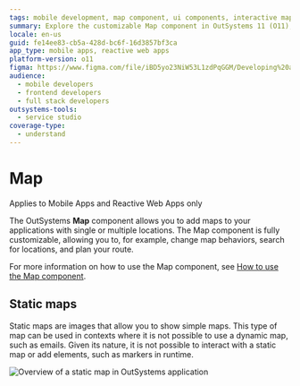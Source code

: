 ```yaml
---
tags: mobile development, map component, ui components, interactive maps, static maps
summary: Explore the customizable Map component in OutSystems 11 (O11), designed for adding interactive and static maps to mobile and reactive web apps.
locale: en-us
guid: fe14ee83-cb5a-428d-bc6f-16d3857bf3ca
app_type: mobile apps, reactive web apps
platform-version: o11
figma: https://www.figma.com/file/iBD5yo23NiW53L1zdPqGGM/Developing%20an%20Application?node-id=830:1144
audience:
  - mobile developers
  - frontend developers
  - full stack developers
outsystems-tools:
  - service studio
coverage-type:
  - understand
---
```


# Map

<div class="info" markdown="1">

Applies to Mobile Apps and Reactive Web Apps only

</div>

The OutSystems **Map** component allows you to add maps to your applications with single or multiple locations.
The Map component is fully customizable, allowing you to, for example, change map behaviors, search for locations, and plan your route.

For more information on how to use the Map component, see [How to use the Map component](map.md).

## Static maps

Static maps are images that allow you to show simple maps.
This type of map can be used in contexts where it is not possible to use a dynamic map, such as emails.
Given its nature, it is not possible to interact with a static map or add elements, such as markers in runtime.

![Overview of a static map in OutSystems application](images/map-overview.png "Static Map Overview")
